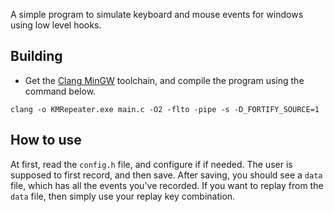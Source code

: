 A simple program to simulate keyboard and mouse events for windows using low level hooks.

## Building
* Get the [Clang MinGW](https://github.com/mstorsjo/llvm-mingw) toolchain, and compile the program using the command below.

```console
clang -o KMRepeater.exe main.c -O2 -flto -pipe -s -D_FORTIFY_SOURCE=1
```

## How to use
At first, read the `config.h` file, and configure if if needed. The user is supposed to first record, and then save. After saving, you should see a `data` file, which has all the events you've recorded. If you want to replay from the `data` file, then simply use your replay key combination.
